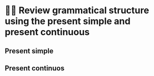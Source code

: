 # 🧑‍🎓 Review grammatical structure using the present simple and present continuous

## Present simple
## Present continuos